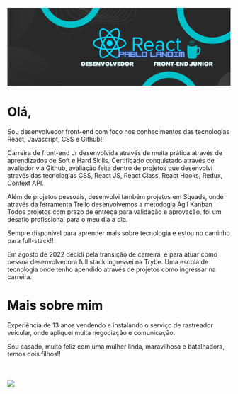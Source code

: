 ![logo](/react%20pablo.png)
# Olá,

Sou desenvolvedor front-end com foco nos conhecimentos das tecnologias React, Javascript, CSS e Github!! 


Carreira de front-end Jr desenvolvida através de muita prática através de aprendizados de Soft e Hard Skills.
Certificado conquistado através de avaliador via Github, avaliação feita dentro de projetos que desenvolvi através das tecnologias CSS, React JS, React Class, React Hooks, Redux, Context API.

Além de projetos pessoais, desenvolvi também projetos em Squads, onde através da ferramenta Trello desenvolvemos a metodogia Ágil Kanban .
Todos projetos com prazo de entrega para validação e aprovação, foi um desafio profissional para o meu dia a dia.

Sempre disponível para aprender mais sobre tecnologia e estou no caminho para full-stack!!

 Em agosto de 2022 decidi pela transição de carreira, e para atuar como pessoa desenvolvedora full stack ingressei na Trybe. Uma escola de tecnologia onde tenho apendido através de projetos como ingressar na carreira.
 
# Mais sobre mim


Experiência de 13 anos vendendo e instalando o serviço de rastreador veicular, onde apliquei muita negociação e comunicação.

Sou casado, muito feliz com uma mulher linda, maravilhosa e batalhadora, temos dois filhos!!


#  <a href="https://www.linkedin.com/in/pablo-landim-de-sá-99267454" target="_blank"><img src="https://img.shields.io/badge/-LinkedIn-%230077B5?style=for-the-badge&logo=linkedin&logoColor=white " target="_blank"></a> 
